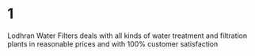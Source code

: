 # 1
Lodhran Water Filters deals with all kinds of water treatment and filtration plants in reasonable prices and with 100% customer satisfaction
